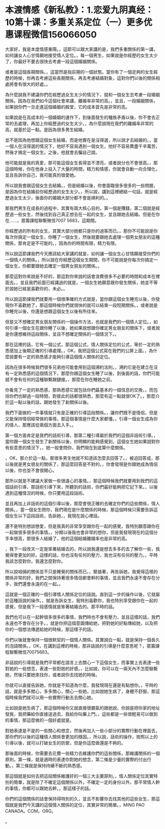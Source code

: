 # 本渡情感《新私教》：1.恋爱九阴真经：10第十课：多重关系定位（一）更多优惠课程微信156066050

大家好，我是本度情感重陽。，這節可以跟大家講的是，我們多重關係的第一講，如何讓女人心甘情願地接受情人定位。，每一個男生，如果說是你經歷的女生太少了，你最好不要去很快去考慮一段這個婚姻關係。

或者是這個長期關係。，這當然是指前期的一個狀態。當你有了一個足夠的女生經歷的時候，你再去考慮這些長期關係，再去考慮結婚對象，這對你們以後的關係相處將會有很大的好處。。

為什麼說我不建議你們在經歷過女生太少的情況下，就和一個女生去考慮一段婚姻關係。因為在我們如今這個社會來講，離婚率非常的高。，並且，一段婚姻關係，如果說你們一旦走進這個婚姻的殿堂，它的成本首先是非常的高。

如果說是在高成本的一個婚姻的運作下，到後面發生的種族矛盾以後，你不會去正常的去處理，再加上你經歷過的女生太少。，為什麼說現在我們的離婚率非常的高，就基於這一點。是因為很多男生結婚。

並不是因為他想跟這個女生結婚，而是他實在是沒得選，所以說才去結婚的。，當一個人在沒得選的情況下，他好不容易遇到一個女生，他好不容易費盡千辛萬苦，然後才搞定一個女生。之後，他就會去騙自己說。

他可能就是我的真愛，那可能這個女生長得並不漂亮，或者說分也不會很高。，那這個時候，你在他身上投入了大量的時間，精力和情感，你就會自動一向合理化，並且告訴你自己，我可能真的很愛她。

所以說我會跟這個女生去結婚。，但是結婚以後，你會面臨很多很多的一些問題，是因為你在結婚前你經歷過的女生太少。，所以說，講到這裡總結一句話，就是經歷過女生太少，後面你的婚姻大部分都不會是順利的。。

那我們男生在成長的過程中，其實有兩大核心目的，第一個是賺錢，第二個就是經歷過一些女生，然後找到自己真正想去在一起的女生，並且跟她去結婚。但是在你在……，眾籌課程聯繫微信7007 5683，這期間。

你經歷過的所有的女生，其實大部分她都只是你的過客而已。，那你不可能說是你每次你搞定一個女生，你睡了一個女生，然後就要跟她去處理一個男女朋友的這種關係，那肯定是不可能的。，因為你的時間有限，精力有限。

所以說這節課我們今天應該給大家講的就是，如何讓一個女生心甘情願接受你們的一個情人的關係。，所以說在你經歷這個女生期間，你不可能說是你每次你搞定一個女生，你都要跟她去確定一個男女朋友的關係。。

那麼這對你來說是不好的，那這對你來說的話會浪費很多不必要的時間和成本在裡面去。，並且我們前面已經講過的就是，一個女生她願意跟你發生關係，她並不等於說她已經是喜歡你的，未必。。

所以說這節課我們就要用一個很準確的方式就是，當你跟這個女生睡完以後，你發現你不喜歡她了，那這個時候你們就很快的就可以結束一段短期關係。，或者說是你睡完以後，你還是想跟這個女生以後有所往來。

但是又不想確定男女朋友關係的一個操作方法，也就是我們的一個情人定位。，如何引導一個女生在跟你睡了以後，她如果說想跟你確定男女朋友的關係下，或者說是你還想維持這段關係，並且不想確定關係的一個情況下。。

那在這裡的話，它有一個公式，那這個公式，情人關係定位的公式，等於一定的熟悉感加上後期正確的引導處理。，OK，我把這個公式寫在我們的公屏上面。，為什麼說要有一定的熟悉感才能夠引導這個情人關係的定位。

因為在很多時候我們很多兄弟他可能會用到這個溯約法則。，溯約它是在建立在沒有一定熟悉感的這個情況下，那麼你跟這個女生睡了以後，到後面的話，你們可能就不會有任何的這種聯繫跟鏈接。，那麼在你在睡她之前。

你看見了一定的熟悉感，那熟悉感它就包括你們最基本的一個信息的交換，，而包括你們也聊過一段時間，對彼此的話都很熟悉，那麼有這一點就很OK了。，那麼介於這一點以後的話，跟她發生了新關係以後。

我們下面做的一件事情就只有是正確的引導這段關係。，讓你們既不是情侶，但是又能保持情侶經常做的事情，那這個事情是什麼大家都懂。，引導一個女生成為你的情人，那應該從兩個方面去入手。。

第一個方面肯定是我們的話術引導，那第二種引導屬於我們的這個非話術引導。，當你跟一個女生發生了新關係以後，你明顯的能夠感覺到，這個女生她如果說對你有些意思的情況下，，她一般會問你，我們現在到底算什麼關係。

，OK，那介於這一點，那很多男生他就不知道該怎麼去回答了。，被迫回答成，那以後就是男女朋友的關係了，那這麼回答是不對的。，你會發現是你跟她成為情侶以後，你也並不會很開心。

那所以就是不建議大家做一些很違心的事情。，那這個時候我們就要用到我們的這個話術引導，那話術引導下來，所聽到的話術，你們最好能夠把它記下來。，以後遇到這種情況的時候，你只要用這段話術。

並且再加上非話術的這個引導以後，那麼會很正確的去確定你們的這些關係，情人關係。，當一個女生問你，我們現在是什麼關係的時候，那這個時候只需要告訴這個女生以下這段話術，告訴她，，我現在說心裡話。

還不是特別想談戀愛，但是我真的非常享受跟你在一起的感覺，我特別願意跟你在一起做很多很多的事情。，分開以後我也會非常的想你，但是我發現現在的這個分手率很高，那很多人結婚了，他的這個結婚離婚率也是非常的高。

，我下一段改天一定是笨著結婚去的，所以說我還是想去多多的去了解你一些，我覺得會更加的好。這樣的話，你也沒有任何的壓力，我也沒有任何的壓力。，平時我該怎麼對你，我還怎麼對你。

所以說咱倆的關係並不只是睡覺的關係而已。，緊接著，再告訴她，我覺得這樣的關係非常的好，我們之間保持著很多情侶都會幹的事情，並且我們永遠不會存在分手，我們還會永遠的在一起。。

這就是一個正確的一個引導情人關係定位的話說。直到這一步的操作以後，它就屬於這種話說的操作。，就是告訴女生，我特別喜歡你，我也特別享受跟你在一起的感覺，但是我下一段感情就是笨著結婚去的。那平時的話。

我們也可以在一起幹很多很多的事情，我們時也不會有壓力，並且這樣的話，我們永遠也不會存在分手。，就是你把這個意圖傳給她，把對她的好點傳給她，以及把你的一個想法傳遞給她的時候，那這樣子的話。

你們以後就會保持一個很默契的一個情人關係。其實說白一點，就是保持一個長久的泡語關係。，OK，在講到這裡的時候，那非話說的引導是什麼意思呢？，眾籌課程聯繫微信70075683。

非話說的引導就是我們平常都在語言上去關心一下這個女生，而事實上去表達一些對她的一些想念，表達一些對她的好感。，比如說，你可以在一兩天內不怎麼聯繫她，然後只要她來找你，或者說你去找她的時候。

你就可以直接告訴她，你就是不知道為什麼，我發現現在還是有點想你。，平時的話，就是多多關心，多多關心，關心一些她，比如說她生病了，身體不舒服，那這個時候我們就可以用一些實際行動去去關心她。

比如說是她生病了，那這個時候你又就直接很霸氣的跟她說，你說是把你家的地址發我，我把藥給你直接送過去，我給你叫藥上門。，這些都是一些很輕易可以做到的事情，那這麼做的一個好處就是。

對她表達是不是的一些關心和想念，然後再加入一些小部分的實際行動在裡面去，那你們的以後的這種情人關係會更加的穩固。，所以說，話術的操作，按照以上的引導以後，就可以打破女生的防禦，但是你這麼做還是不夠的。

那後面的時候，你需要去花費一些精力去維護你們的這些關係，那維護關係的一個原則，第一條，就是適時的表達你對她的想念，第二條是少量的實際的付出行動。，第三條就是保持持續不斷的熟悉感。

那這個就是如何去把這段關係維護好的一個三大主要原則。，情人關係定位其實特別的簡單，就是除了不確定這個關係以外，不確定一定的身份以外，那平常情人幹的事情，你都可以跟她去幹。，那這樣子的話。

你們的這個關係的話會保持得特別的久，並且不影響你去找其他的這些女生，那這個就是我們今天講的這個情人關係的定位，其實非常的簡單。，MING PAO CANADA。COM。ORG。

。
